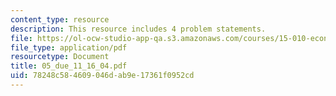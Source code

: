 ```yaml
---
content_type: resource
description: This resource includes 4 problem statements.
file: https://ol-ocw-studio-app-qa.s3.amazonaws.com/courses/15-010-economic-analysis-for-business-decisions-fall-2004/78248c584609046dab9e17361f0952cd_05_due_11_16_04.pdf
file_type: application/pdf
resourcetype: Document
title: 05_due_11_16_04.pdf
uid: 78248c58-4609-046d-ab9e-17361f0952cd
---
```

